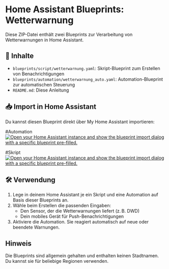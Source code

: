 # Home Assistant Blueprints: Wetterwarnung

Diese ZIP-Datei enthält zwei Blueprints zur Verarbeitung von Wetterwarnungen in Home Assistant.

## 📁 Inhalte

- `blueprints/script/wetterwarnung.yaml`: Skript-Blueprint zum Erstellen von Benachrichtigungen
- `blueprints/automation/wetterwarnung_auto.yaml`: Automation-Blueprint zur automatischen Steuerung
- `README.md`: Diese Anleitung

## 📥 Import in Home Assistant

Du kannst diesen Blueprint direkt über My Home Assistant importieren:

#Automation
[![Open your Home Assistant instance and show the blueprint import dialog with a specific blueprint pre-filled.](https://my.home-assistant.io/badges/blueprint_import.svg)](https://my.home-assistant.io/redirect/blueprint_import/?blueprint_url=https%3A%2F%2Fgithub.com%2FNoack1978%2FDWD-Benachrichtigungen-%2Fblob%2Fmain%2Fwetterwarnung.yaml)

#Skript
[![Open your Home Assistant instance and show the blueprint import dialog with a specific blueprint pre-filled.](https://my.home-assistant.io/badges/blueprint_import.svg)](https://my.home-assistant.io/redirect/blueprint_import/?blueprint_url=https%3A%2F%2Fgithub.com%2FNoack1978%2FDWD-Benachrichtigungen-%2Fblob%2Fmain%2Fwetterwarnung_auto.yaml)

## 🛠️ Verwendung

1. Lege in deinem Home Assistant je ein Skript und eine Automation auf Basis dieser Blueprints an.
2. Wähle beim Erstellen die passenden Eingaben:
   - Den Sensor, der die Wetterwarnungen liefert (z. B. DWD)
   - Dein mobiles Gerät für Push-Benachrichtigungen
3. Aktiviere die Automation. Sie reagiert automatisch auf neue oder beendete Warnungen.

## Hinweis

Die Blueprints sind allgemein gehalten und enthalten keinen Stadtnamen. Du kannst sie für beliebige Regionen verwenden.
